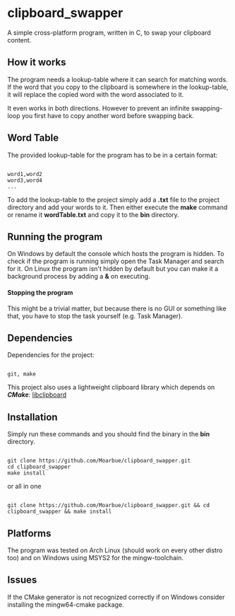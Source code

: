 # clipboard_swapper
A simple cross-platform program, written in C, to swap your clipboard content.

## How it works
The program needs a lookup-table where it can search for matching words. 
If the word that you copy to the clipboard is somewhere in the lookup-table, it will replace the copied word with the word associated to it.

It even works in both directions. However to prevent an infinite swapping-loop you first have to copy another word before swapping back.

## Word Table
The provided lookup-table for the program has to be in a certain format:
```

word1,word2
word3,word4
...

```
To add the lookup-table to the project simply add a __.txt__ file to the project directory and add your words to it.
Then either execute the __make__ command or rename it __wordTable.txt__ and copy it to the __bin__ directory.

## Running the program
On Windows by default the console which hosts the program is hidden. To check if the program is running simply open the Task Manager and search for it.
On Linux the program isn't hidden by default but you can make it a background process by adding a __&__ on executing.
#### Stopping the program
This might be a trivial matter, but because there is no GUI or something like that, you have to stop the task yourself (e.g. Task Manager).

## Dependencies
Dependencies for the project:
```

git, make

```
This project also uses a lightweight clipboard library which depends on ***CMake***: [libclipboard](https://github.com/jtanx/libclipboard)

## Installation
Simply run these commands and you should find the binary in the __bin__ directory.
```

git clone https://github.com/Moarbue/clipboard_swapper.git
cd clipboard_swapper
make install

```
or all in one
```

git clone https://github.com/Moarbue/clipboard_swapper.git && cd clipboard_swapper && make install

```
## Platforms
The program was tested on Arch Linux (should work on every other distro too) and on Windows using MSYS2 for the mingw-toolchain.

## Issues
If the CMake generator is not recognized correctly if on Windows consider installing the mingw64-cmake package.
